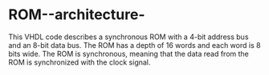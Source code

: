 # ROM--architecture-
This VHDL code describes a synchronous ROM with a 4-bit address bus and an 8-bit data bus.  The ROM has a depth of 16 words and each word is 8 bits wide. The ROM is synchronous, meaning that the data read from the ROM is synchronized with the clock signal.
